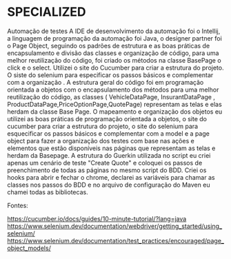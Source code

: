 # SPECIALIZED
Automação de testes
A IDE de desenvolvimento da automação foi o Intellij, a linguagem de programação da automação foi Java, o designer partner foi
o Page Object, seguindo os padrões de estrutura e as boas práticas de encapsulamento e divisão das classes e organização de código,
para uma melhor reutilização do código, foi criado os  métodos na classe BasePage o click e o select. Utilizei o site do Cucumber para criar a estrutura do projeto. O siste do selenium para especificar os passos básicos e complementar com a organização .
A estrutura geral do código foi em programação orientada a objetos com o encapsulamento dos métodos para uma melhor reutilização do código,
as classes (  VehicleDataPage, InsurantDataPage , ProductDataPage,PriceOptionPage,QuotePage) representam as telas e elas herdam da classe 
Base Page.
O mapeamento e organização dos objetos eu utilizei as boas práticas de programação orientada a objetos, o site do cucumber para criar
a estrutura do projeto, o site do selenium para esquecificar os passos básicos e complementar com a model e a page object para fazer a organização dos testes com base nas ações e elementos que estão disponíveis nas páginas que representam as telas e herdam da Basepage.
A estrutura do Guerkin utilizada no script eu criei apenas um cenário de teste "Create Quote" e coloquei os passos de preenchimento de todas as páginas no mesmo script do BDD. Criei os hooks para abrir e fechar o chrome, declarei as variáveis para chamar as classes nos passos do
BDD e no arquivo de configuração do Maven eu chamei todas as bibliotecas.

Fontes:

https://cucumber.io/docs/guides/10-minute-tutorial/?lang=java 
https://www.selenium.dev/documentation/webdriver/getting_started/using_selenium/
https://www.selenium.dev/documentation/test_practices/encouraged/page_object_models/

